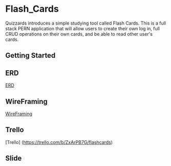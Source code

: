 # Flash_Cards

Quizzards introduces a simple studying tool called Flash Cards. This is a full stack PERN 
application that will allow users to create their own log in, full CRUD operations on their own 
cards, and be able to read other user's cards.

## Getting Started 

## ERD
[ERD](https://i.ibb.co/KXZ16y6/Screen-Shot-2022-08-11-at-10-40-22.png)

## WireFraming
[WireFraming](https://i.ibb.co/Cb7J02H/image.png)

## Trello
[Trello] (https://trello.com/b/ZxArPB7G/flashcards)

## Slide
